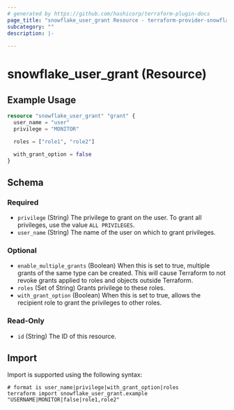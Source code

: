 ```yaml
---
# generated by https://github.com/hashicorp/terraform-plugin-docs
page_title: "snowflake_user_grant Resource - terraform-provider-snowflake"
subcategory: ""
description: |-
  
---
```


# snowflake_user_grant (Resource)



## Example Usage

```terraform
resource "snowflake_user_grant" "grant" {
  user_name = "user"
  privilege = "MONITOR"

  roles = ["role1", "role2"]

  with_grant_option = false
}
```

<!-- schema generated by tfplugindocs -->
## Schema

### Required

- `privilege` (String) The privilege to grant on the user. To grant all privileges, use the value `ALL PRIVILEGES`.
- `user_name` (String) The name of the user on which to grant privileges.

### Optional

- `enable_multiple_grants` (Boolean) When this is set to true, multiple grants of the same type can be created. This will cause Terraform to not revoke grants applied to roles and objects outside Terraform.
- `roles` (Set of String) Grants privilege to these roles.
- `with_grant_option` (Boolean) When this is set to true, allows the recipient role to grant the privileges to other roles.

### Read-Only

- `id` (String) The ID of this resource.

## Import

Import is supported using the following syntax:

```shell
# format is user_name|privilege|with_grant_option|roles
terraform import snowflake_user_grant.example "USERNAME|MONITOR|false|role1,role2"
```
